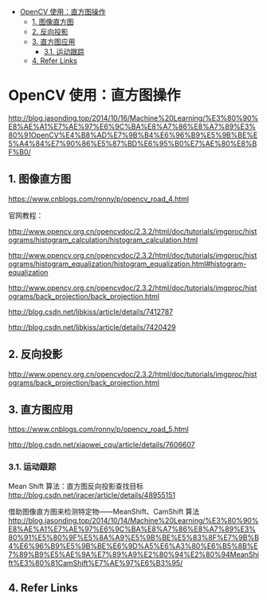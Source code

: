 - [OpenCV 使用：直方图操作](#opencv-使用直方图操作)
  - [1. 图像直方图](#1-图像直方图)
  - [2. 反向投影](#2-反向投影)
  - [3. 直方图应用](#3-直方图应用)
    - [3.1. 运动跟踪](#31-运动跟踪)
  - [4. Refer Links](#4-refer-links)

# OpenCV 使用：直方图操作

http://blog.jasonding.top/2014/10/16/Machine%20Learning/%E3%80%90%E8%AE%A1%E7%AE%97%E6%9C%BA%E8%A7%86%E8%A7%89%E3%80%91OpenCV%E4%B8%AD%E7%9B%B4%E6%96%B9%E5%9B%BE%E5%A4%84%E7%90%86%E5%87%BD%E6%95%B0%E7%AE%80%E8%BF%B0/

## 1. 图像直方图

https://www.cnblogs.com/ronny/p/opencv_road_4.html

官网教程：

http://www.opencv.org.cn/opencvdoc/2.3.2/html/doc/tutorials/imgproc/histograms/histogram_calculation/histogram_calculation.html

http://www.opencv.org.cn/opencvdoc/2.3.2/html/doc/tutorials/imgproc/histograms/histogram_equalization/histogram_equalization.html#histogram-equalization

http://www.opencv.org.cn/opencvdoc/2.3.2/html/doc/tutorials/imgproc/histograms/back_projection/back_projection.html

http://blog.csdn.net/ljbkiss/article/details/7412787

http://blog.csdn.net/ljbkiss/article/details/7420429

## 2. 反向投影

http://www.opencv.org.cn/opencvdoc/2.3.2/html/doc/tutorials/imgproc/histograms/back_projection/back_projection.html

## 3. 直方图应用

https://www.cnblogs.com/ronny/p/opencv_road_5.html

http://blog.csdn.net/xiaowei_cqu/article/details/7606607

### 3.1. 运动跟踪

Mean Shift 算法：直方图反向投影查找目标 http://blog.csdn.net/iracer/article/details/48955151

借助图像直方图来检测特定物——MeanShift、CamShift 算法 http://blog.jasonding.top/2014/10/14/Machine%20Learning/%E3%80%90%E8%AE%A1%E7%AE%97%E6%9C%BA%E8%A7%86%E8%A7%89%E3%80%91%E5%80%9F%E5%8A%A9%E5%9B%BE%E5%83%8F%E7%9B%B4%E6%96%B9%E5%9B%BE%E6%9D%A5%E6%A3%80%E6%B5%8B%E7%89%B9%E5%AE%9A%E7%89%A9%E2%80%94%E2%80%94MeanShift%E3%80%81CamShift%E7%AE%97%E6%B3%95/

## 4. Refer Links
